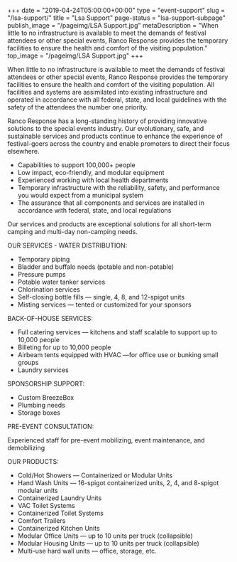 +++
date = "2019-04-24T05:00:00+00:00"
type = "event-support"
slug = "/lsa-support/"
title = "Lsa Support"
page-status = "lsa-support-subpage"
publish_image = "/pageimg/LSA Support.jpg"
metaDescription = "When little to no infrastructure is available to meet the demands of festival attendees or other special events, Ranco Response provides the temporary facilities to ensure the health and comfort of the visiting population."
top_image = "/pageimg/LSA Support.jpg"
+++

When little to no infrastructure is available to meet the demands of festival attendees or other special events, Ranco Response provides the temporary facilities to ensure the health and comfort of the visiting population. All facilities and systems are assimilated into existing infrastructure and operated in accordance with all federal, state, and local guidelines with the safety of the attendees the number one priority.

Ranco Response has a long-standing history of providing innovative solutions to the special events industry. Our evolutionary, safe, and sustainable services and products continue to enhance the experience of festival-goers across the country and enable promoters to direct their focus elsewhere. 

- Capabilities to support 100,000+ people
- Low impact, eco-friendly, and modular equipment
- Experienced working with local health departments
- Temporary infrastructure with the reliability, safety, and performance you would expect from a municipal system
- The assurance that all components and services are installed in accordance with federal, state, and local regulations

Our services and products are exceptional solutions for all short-term camping and multi-day non-camping needs.

OUR SERVICES - WATER DISTRIBUTION:

- Temporary piping
- Bladder and buffalo needs (potable and non-potable)
- Pressure pumps
- Potable water tanker services
- Chlorination services
- Self-closing bottle fills — single, 4, 8, and 12-spigot units
- Misting services — tented or customized for your sponsors

BACK-OF-HOUSE SERVICES:

- Full catering services — kitchens and staff scalable to support up to 10,000 people
- Billeting for up to 10,000 people
- Airbeam tents equipped with HVAC —for office use or bunking small groups
- Laundry services

SPONSORSHIP SUPPORT:

- Custom BreezeBox
- Plumbing needs
- Storage boxes

PRE-EVENT CONSULTATION:

Experienced staff for pre-event mobilizing, event maintenance, and demobilizing

OUR PRODUCTS:

- Cold/Hot Showers — Containerized or Modular Units
- Hand Wash Units — 16-spigot containerized units, 2, 4, and 8-spigot modular units
- Containerized Laundry Units
- VAC Toilet Systems
- Containerized Toilet Systems
- Comfort Trailers
- Containerized Kitchen Units
- Modular Office Units — up to 10 units per truck (collapsible)
- Modular Housing Units — up to 10 units per truck (collapsible)
- Multi-use hard wall units — office, storage, etc. 